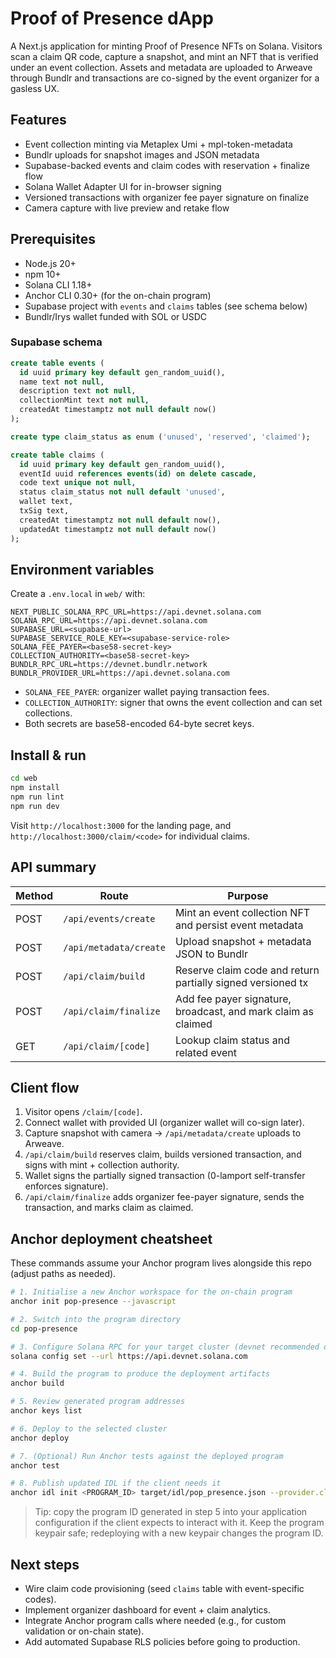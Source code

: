 ﻿# Proof of Presence dApp

A Next.js application for minting Proof of Presence NFTs on Solana. Visitors scan a claim QR code, capture a snapshot, and mint an NFT that is verified under an event collection. Assets and metadata are uploaded to Arweave through Bundlr and transactions are co-signed by the event organizer for a gasless UX.

## Features

- Event collection minting via Metaplex Umi + mpl-token-metadata
- Bundlr uploads for snapshot images and JSON metadata
- Supabase-backed events and claim codes with reservation + finalize flow
- Solana Wallet Adapter UI for in-browser signing
- Versioned transactions with organizer fee payer signature on finalize
- Camera capture with live preview and retake flow

## Prerequisites

- Node.js 20+
- npm 10+
- Solana CLI 1.18+
- Anchor CLI 0.30+ (for the on-chain program)
- Supabase project with `events` and `claims` tables (see schema below)
- Bundlr/Irys wallet funded with SOL or USDC

### Supabase schema

```sql
create table events (
  id uuid primary key default gen_random_uuid(),
  name text not null,
  description text not null,
  collectionMint text not null,
  createdAt timestamptz not null default now()
);

create type claim_status as enum ('unused', 'reserved', 'claimed');

create table claims (
  id uuid primary key default gen_random_uuid(),
  eventId uuid references events(id) on delete cascade,
  code text unique not null,
  status claim_status not null default 'unused',
  wallet text,
  txSig text,
  createdAt timestamptz not null default now(),
  updatedAt timestamptz not null default now()
);
```

## Environment variables

Create a `.env.local` in `web/` with:

```
NEXT_PUBLIC_SOLANA_RPC_URL=https://api.devnet.solana.com
SOLANA_RPC_URL=https://api.devnet.solana.com
SUPABASE_URL=<supabase-url>
SUPABASE_SERVICE_ROLE_KEY=<supabase-service-role>
SOLANA_FEE_PAYER=<base58-secret-key>
COLLECTION_AUTHORITY=<base58-secret-key>
BUNDLR_RPC_URL=https://devnet.bundlr.network
BUNDLR_PROVIDER_URL=https://api.devnet.solana.com
```

- `SOLANA_FEE_PAYER`: organizer wallet paying transaction fees.
- `COLLECTION_AUTHORITY`: signer that owns the event collection and can set collections.
- Both secrets are base58-encoded 64-byte secret keys.

## Install & run

```bash
cd web
npm install
npm run lint
npm run dev
```

Visit `http://localhost:3000` for the landing page, and `http://localhost:3000/claim/<code>` for individual claims.

## API summary

| Method | Route                     | Purpose |
| ------ | ------------------------- | ------- |
| POST   | `/api/events/create`      | Mint an event collection NFT and persist event metadata |
| POST   | `/api/metadata/create`    | Upload snapshot + metadata JSON to Bundlr |
| POST   | `/api/claim/build`        | Reserve claim code and return partially signed versioned tx |
| POST   | `/api/claim/finalize`     | Add fee payer signature, broadcast, and mark claim as claimed |
| GET    | `/api/claim/[code]`       | Lookup claim status and related event |

## Client flow

1. Visitor opens `/claim/[code]`.
2. Connect wallet with provided UI (organizer wallet will co-sign later).
3. Capture snapshot with camera → `/api/metadata/create` uploads to Arweave.
4. `/api/claim/build` reserves claim, builds versioned transaction, and signs with mint + collection authority.
5. Wallet signs the partially signed transaction (0-lamport self-transfer enforces signature).
6. `/api/claim/finalize` adds organizer fee-payer signature, sends the transaction, and marks claim as claimed.

## Anchor deployment cheatsheet

These commands assume your Anchor program lives alongside this repo (adjust paths as needed).

```bash
# 1. Initialise a new Anchor workspace for the on-chain program
anchor init pop-presence --javascript

# 2. Switch into the program directory
cd pop-presence

# 3. Configure Solana RPC for your target cluster (devnet recommended during hackathon)
solana config set --url https://api.devnet.solana.com

# 4. Build the program to produce the deployment artifacts
anchor build

# 5. Review generated program addresses
anchor keys list

# 6. Deploy to the selected cluster
anchor deploy

# 7. (Optional) Run Anchor tests against the deployed program
anchor test

# 8. Publish updated IDL if the client needs it
anchor idl init <PROGRAM_ID> target/idl/pop_presence.json --provider.cluster devnet
```

> Tip: copy the program ID generated in step 5 into your application configuration if the client expects to interact with it. Keep the program keypair safe; redeploying with a new keypair changes the program ID.

## Next steps

- Wire claim code provisioning (seed `claims` table with event-specific codes).
- Implement organizer dashboard for event + claim analytics.
- Integrate Anchor program calls where needed (e.g., for custom validation or on-chain state).
- Add automated Supabase RLS policies before going to production.
